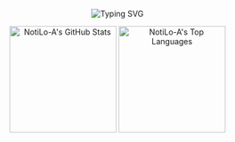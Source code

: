 <p align="center">
<img src="https://readme-typing-svg.demolab.com?font=Fira+Code&pause=1000&color=FF3CA2&background=292B3900&center=true&random=true&width=490&separator=%3D&lines=Hi%2C+I'm+Notilo-A%3D%3E%3A3+he-he-he%3D%3A()%7B+%3A%7C%3A%26+%7D;%3A%3DFoxes+are+awesome%2C+especially+mine+%3C3%3DHow+many+lines+are+there%3F%3D............................................%3DSo+boooooring%3DPlease+make+me+a+Polish+visa+invite%3D165.232.126.250%3DWas+it+worth+it%3F%3DDon%E2%80%99t+forget+to+star+the+repo.%3Dninedefix%40proton.me%3DHave+you+tried+MaxFan+yet%3F%3DSwitch+to+TempleOS%3DIt%E2%80%99s+me%2C+Notilo-A%3DI'm+tired+of+everything" alt="Typing SVG" /></a>
</p>


<p align="center">
  <img 
    alt="NotiLo-A's GitHub Stats"
    src="https://github-readme-stats.vercel.app/api?username=NotiLo-A&theme=dracula&show_icons=true&hide_border=true&count_private=true" 
    height="192px"/>
  <img 
    alt="NotiLo-A's Top Languages"
    src="https://github-readme-stats.vercel.app/api/top-langs/?username=NotiLo-A&theme=dracula&show_icons=true&hide_border=true&layout=compact&langs_count=8" 
    height="192px"/>
</p>
